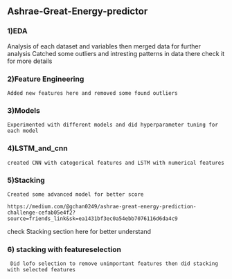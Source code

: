 ## Ashrae-Great-Energy-predictor

### 1)EDA

   Analysis of each dataset and variables then merged data for further analysis
   Catched some outliers and intresting patterns in data there check it for more details
   
### 2)Feature Engineering
    
    Added new features here and removed some found outliers
    
### 3)Models

    Experimented with different models and did hyperparameter tuning for each model
    
### 4)LSTM_and_cnn

    created CNN with catogorical features and LSTM with numerical features
    
### 5)Stacking

    Created some advanced model for better score 
    
    https://medium.com/@gchan0249/ashrae-great-energy-prediction-challenge-cefab05e4f2?source=friends_link&sk=ea1431bf3ec0a54ebb7076116d6da4c9
   
   check Stacking section here for better understand
 
### 6) stacking with featureselection

     Did lofo selection to remove unimportant features then did stacking with selected features
